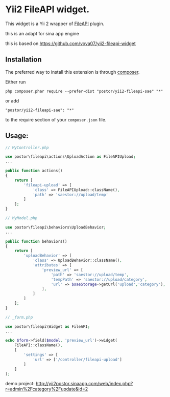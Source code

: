 Yii2 FileAPI widget.
==================
This widget is a Yii 2 wrapper of [FileAPI](https://github.com/RubaXa/jquery.fileapi) plugin.

this is an adapt for sina app engine

this is based on https://github.com/vova07/yii2-fileapi-widget

Installation
------------

The preferred way to install this extension is through [composer](http://getcomposer.org/download/).

Either run

```
php composer.phar require --prefer-dist "postor/yii2-fileapi-sae" "*"
```

or add

```
"postor/yii2-fileapi-sae": "*"
```

to the require section of your `composer.json` file.

Usage:
------

```php
// MyController.php

use postor\fileapi\actions\UploadAction as FileAPIUpload;
...

public function actions()
{
    return [
        'fileapi-upload' => [
            'class' => FileAPIUpload::className(),
            'path' => 'saestor://upload/temp'
        ]
    ];
}
```

```php
// MyModel.php

use postor\fileapi\behaviors\UploadBehavior;
...

public function behaviors()
{
    return [
        'uploadBehavior' => [
            'class' => UploadBehavior::className(),
            'attributes' => [
                'preview_url' => [
                    'path' => 'saestor://upload/temp',
                    'tempPath' => 'saestor://upload/category',
                    'url' => $saeStorage->getUrl('upload','category'),
                ],
            ]
        ]
    ];
}
```

```php
// _form.php

use postor\fileapi\Widget as FileAPI;
...

echo $form->field($model, 'preview_url')->widget(
    FileAPI::className(),
    [
        'settings' => [
            'url' => ['/controller/fileapi-upload']
        ]
    ]
);
```

demo project: http://yii2postor.sinaapp.com/web/index.php?r=admin%2Fcategory%2Fupdate&id=2
